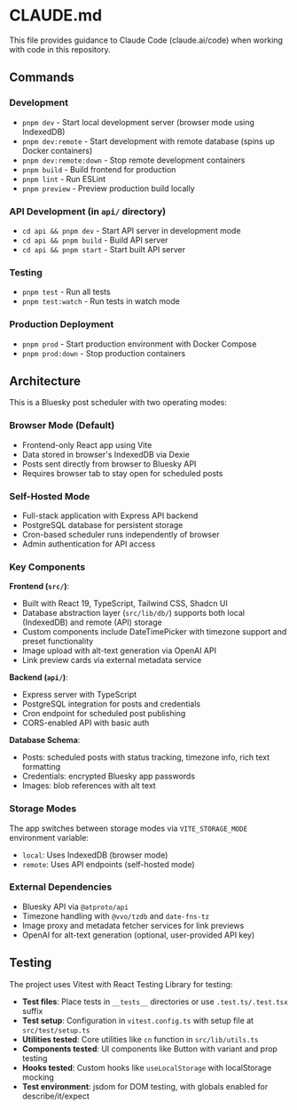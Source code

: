 # CLAUDE.md

This file provides guidance to Claude Code (claude.ai/code) when working with code in this repository.

## Commands

### Development
- `pnpm dev` - Start local development server (browser mode using IndexedDB)
- `pnpm dev:remote` - Start development with remote database (spins up Docker containers)
- `pnpm dev:remote:down` - Stop remote development containers
- `pnpm build` - Build frontend for production
- `pnpm lint` - Run ESLint
- `pnpm preview` - Preview production build locally

### API Development (in `api/` directory)
- `cd api && pnpm dev` - Start API server in development mode
- `cd api && pnpm build` - Build API server
- `cd api && pnpm start` - Start built API server

### Testing
- `pnpm test` - Run all tests
- `pnpm test:watch` - Run tests in watch mode

### Production Deployment
- `pnpm prod` - Start production environment with Docker Compose
- `pnpm prod:down` - Stop production containers

## Architecture

This is a Bluesky post scheduler with two operating modes:

### Browser Mode (Default)
- Frontend-only React app using Vite
- Data stored in browser's IndexedDB via Dexie
- Posts sent directly from browser to Bluesky API
- Requires browser tab to stay open for scheduled posts

### Self-Hosted Mode
- Full-stack application with Express API backend
- PostgreSQL database for persistent storage
- Cron-based scheduler runs independently of browser
- Admin authentication for API access

### Key Components

**Frontend (`src/`)**:
- Built with React 19, TypeScript, Tailwind CSS, Shadcn UI
- Database abstraction layer (`src/lib/db/`) supports both local (IndexedDB) and remote (API) storage
- Custom components include DateTimePicker with timezone support and preset functionality
- Image upload with alt-text generation via OpenAI API
- Link preview cards via external metadata service

**Backend (`api/`)**:
- Express server with TypeScript
- PostgreSQL integration for posts and credentials
- Cron endpoint for scheduled post publishing
- CORS-enabled API with basic auth

**Database Schema**:
- Posts: scheduled posts with status tracking, timezone info, rich text formatting
- Credentials: encrypted Bluesky app passwords
- Images: blob references with alt text

### Storage Modes
The app switches between storage modes via `VITE_STORAGE_MODE` environment variable:
- `local`: Uses IndexedDB (browser mode)
- `remote`: Uses API endpoints (self-hosted mode)

### External Dependencies
- Bluesky API via `@atproto/api`
- Timezone handling with `@vvo/tzdb` and `date-fns-tz`
- Image proxy and metadata fetcher services for link previews
- OpenAI for alt-text generation (optional, user-provided API key)

## Testing

The project uses Vitest with React Testing Library for testing:

- **Test files**: Place tests in `__tests__` directories or use `.test.ts/.test.tsx` suffix
- **Test setup**: Configuration in `vitest.config.ts` with setup file at `src/test/setup.ts`
- **Utilities tested**: Core utilities like `cn` function in `src/lib/utils.ts`
- **Components tested**: UI components like Button with variant and prop testing
- **Hooks tested**: Custom hooks like `useLocalStorage` with localStorage mocking
- **Test environment**: jsdom for DOM testing, with globals enabled for describe/it/expect